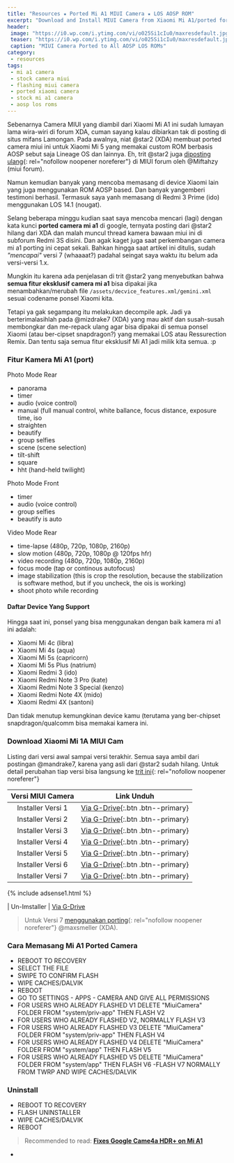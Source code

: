 ```yaml
---
title: "Resources ★ Ported Mi A1 MIUI Camera ★ LOS AOSP ROM"
excerpt: "Download and Install MIUI Camera from Xiaomi Mi A1/ported for Lineage OS and All AOSP based ROMs"
header:
 image: "https://i0.wp.com/i.ytimg.com/vi/o025Si1cIu0/maxresdefault.jpg?resize=720%2C360"
 teaser: "https://i0.wp.com/i.ytimg.com/vi/o025Si1cIu0/maxresdefault.jpg?resize=350%2C200"
 caption: "MIUI Camera Ported to All AOSP LOS ROMs"
category:
 - resources
tags:
 - mi a1 camera
 - stock camera miui
 - flashing miui camera
 - ported xiaomi camera
 - stock mi a1 camera
 - aosp los roms
---
```

Sebenarnya Camera MIUI yang diambil dari Xiaomi Mi A1 ini sudah lumayan lama wira-wiri di forum XDA, cuman sayang kalau dibiarkan tak di posting di situs mifans Lamongan. Pada awalnya, niat @star2 (XDA) membuat ported camera miui ini untuk Xiaomi Mi 5 yang memakai custom ROM berbasis AOSP sebut saja Lineage OS dan lainnya. Eh, trit @star2 juga [diposting ulang](http://en.miui.com/thread-860484-1-1.html){: rel="nofollow noopener noreferer"} di MIUI forum oleh @Miftahzy (miui forum).

Namun kemudian banyak yang mencoba memasang di device Xiaomi lain yang juga menggunakan ROM AOSP based. Dan banyak yangemberi testimoni berhasil. Termasuk saya yanh memasang di Redmi 3 Prime (ido) menggunakan LOS 14.1 (nougat).

Selang beberapa minggu kudian saat saya mencoba mencari (lagi) dengan kata kunci **ported camera mi a1** di google, ternyata posting dari @star2 hilang dari XDA dan malah muncul thread kamera bawaan miui ini di subforum Redmi 3S disini. Dan agak kaget juga saat perkembangan camera mi a1 porting ini cepat sekali. Bahkan hingga saat artikel ini ditulis, sudah _"mencapai"_ versi 7 (whaaaat?) padahal seingat saya waktu itu belum ada versi-versi 1.x.

Mungkin itu karena ada penjelasan di trit @star2 yang menyebutkan bahwa **semua fitur eksklusif camera mi a1** bisa dipakai jika menambahkan/merubah file `/assets/decvice_features.xml/gemini.xml` sesuai codename ponsel Xiaomi kita.

Tetapi ya gak segampang itu melakukan decompile apk. Jadi ya berterimalasihlah pada @mizdrake7 (XDA) yang mau aktif dan susah-susah membongkar dan me-repack ulang agar bisa dipakai di semua ponsel Xiaomi (atau ber-cipset snapdragon?) yang memakai LOS atau Ressurection Remix. Dan tentu saja semua fitur eksklusif Mi A1 jadi milik kita semua. :p

### Fitur Kamera Mi A1 (port)

Photo Mode Rear

- panorama
- timer
- audio (voice control)
- manual (full manual control, white ballance, focus distance, exposure time, iso
- straighten
- beautify
- group selfies
- scene (scene selection)
- tilt-shift
- square
- hht (hand-held twilight)

Photo Mode Front

- timer
- audio (voice control)
- group selfies
- beautify is auto

Video Mode Rear

- time-lapse (480p, 720p, 1080p, 2160p)
- slow motion (480p, 720p, 1080p @ 120fps hfr)
- video recording (480p, 720p, 1080p, 2160p)
- focus mode (tap or continous autofocus)
- image stabilization (this is crop the resolution, because the stabilization is software method, but if you uncheck, the ois is working)
- shoot photo while recording

#### Daftar Device Yang Support

Hingga saat ini, ponsel yang bisa menggunakan dengan baik kamera mi a1 ini adalah:

- Xiaomi Mi 4c (libra)
- Xiaomi Mi 4s (aqua)
- Xiaomi Mi 5s (capricorn)
- Xiaomi Mi 5s Plus (natrium)
- Xiaomi Redmi 3 (ido)
- Xiaomi Redmi Note 3 Pro (kate)
- Xiaomi Redmi Note 3 Special (kenzo)
- Xiaomi Redmi Note 4X (mido)
- Xiaomi Redmi 4X (santoni)

Dan tidak menutup kemungkinan device kamu (terutama yang ber-chipset snapdragon/qualcomm bisa memakai kamera ini.

### Download Xiaomi Mi 1A MIUI Cam

Listing dari versi awal sampai versi terakhir. Semua saya ambil dari postingan @mandrake7, karena yang asli dari @star2 sudah hilang. Untuk detail perubahan tiap versi bisa langsung ke [trit ini](https://forum.xda-developers.com/xiaomi-redmi-3s/themes/miui-8-camera-port-land-t3671079){: rel="nofollow noopener noreferer"}

| Versi MIUI Camera | Link Unduh |
|:------:|:------:|
| Installer Versi 1 | [Via G-Drive](/dl/drive?id=0B7fIOZZgI8cVeG40THRPeEN5UUE&name=miuiCAM.zip&size=v1){:.btn .btn--primary} |
| Installer Versi 2 | [Via G-Drive](/dl/drive?id=0B7fIOZZgI8cVMGhUUkFLU1hIN2M&name=miuiCAM.zip&size=v2){:.btn .btn--primary} |
| Installer Versi 3 | [Via G-Drive](/dl/drive?id=0B7fIOZZgI8cVMWVuZnpFa04tR0U&name=miuiCAM.zip&size=v3){:.btn .btn--primary} |
| Installer Versi 4 | [Via G-Drive](/dl/drive?id=0B7fIOZZgI8cVSG43LXZGS2QwZVk&name=miuiCAM.zip&size=v4){:.btn .btn--primary} |
| Installer Versi 5 | [Via G-Drive](/dl/drive?id=0B7fIOZZgI8cVRElvN3N6b2ZLX2s&name=miuiCAM.zip&size=v5){:.btn .btn--primary} |
| Installer Versi 6 | [Via G-Drive](/dl/drive?id=0B7fIOZZgI8cVYkJBNlBUVmN1elk&name=miuiCAM.zip&size=v6){:.btn .btn--primary} |
| Installer Versi 7 | [Via G-Drive](/dl/drive?id=0B7fIOZZgI8cVZi1tNFJvbW1lUWs&name=miuiCAM.zip&size=v7){:.btn .btn--primary} |

{% include adsense1.html %}

| Un-Imstaller | [Via G-Drive](/dl/drive?id=0B7fIOZZgI8cVMTA4MTRBdnlDb1k&size=un-istaller.zip&name=miuiCAM)

> Untuk Versi 7 [menggunakan porting](https://forum.xda-developers.com/xiaomi-redmi-3s/themes/miui-camera-port-mod-hdr-denoise-t3685529){: rel="nofollow noopener noreferer"} @maxsmeller (XDA).

### Cara Memasang Mi A1 Ported Camera

- REBOOT TO RECOVERY 
- SELECT THE FILE 
- SWIPE TO CONFIRM FLASH 
- WIPE CACHES/DALVIK 
- REBOOT 
- GO TO SETTINGS - APPS - CAMERA AND GIVE ALL PERMISSIONS 
- FOR USERS WHO ALREADY FLASHED V1 DELETE "MiuiCamera" FOLDER FROM "system/priv-app" THEN FLASH V2
- FOR USERS WHO ALREADY FLASHED V2, NORMALLY FLASH V3
- FOR USERS WHO ALREADY FLASHED V3 DELETE "MiuiCamera" FOLDER FROM "system/priv-app" THEN FLASH V4
- FOR USERS WHO ALREADY FLASHED V4 DELETE "MiuiCamera" FOLDER FROM "system/app" THEN FLASH V5
- FOR USERS WHO ALREADY FLASHED V5 DELETE "MiuiCamera" FOLDER FROM "system/app" THEN FLASH V6
-FLASH V7 NORMALLY FROM TWRP AND WIPE CACHES/DALVIK

### Uninstall

- REBOOT TO RECOVERY 
- FLASH UNINSTALLER
- WIPE CACHES/DALVIK
- REBOOT

> Recommended to read: **[Fixes Google Came4a HDR+ on Mi A1](https://mi.knoacc.org/google-camera-hdr-plus-fixes-on-xiaomi-mi-a1)**

-
